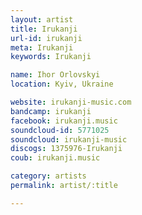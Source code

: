 ```yaml
---
layout: artist
title: Irukanji
url-id: irukanji
meta: Irukanji
keywords: Irukanji

name: Ihor Orlovskyi
location: Kyiv, Ukraine

website: irukanji-music.com
bandcamp: irukanji
facebook: irukanji.music
soundcloud-id: 5771025
soundcloud: irukanji-music
discogs: 1375976-Irukanji
coub: irukanji.music

category: artists
permalink: artist/:title

---
```



<!-- <iframe src="//coub.com/embed/6zz38?muted=false&autostart=false&originalSize=false&hideTopBar=false&startWithHD=true" allowfullscreen="true" frameborder="0" width="480" height="270"></iframe>
 -->

<!-- <p>Electronic psychedelic music project from Kyiv, Ukraine</p>

<div class="embed-responsive embed-responsive-4by3">
	<iframe class="embed-responsive-item" src="//coub.com/embed/6zz38?muted=false&autostart=false&originalSize=false&hideTopBar=false&startWithHD=true"></iframe>
</div>

<div class="embed-responsive embed-responsive-4by3">
	<iframe class="embed-responsive-item" src="//coub.com/embed/3hy04?muted=false&autostart=false&originalSize=false&hideTopBar=false&startWithHD=true"></iframe>
</div> -->